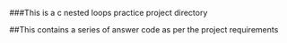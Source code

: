 ###This is a c nested loops practice project directory


##This contains a series of answer code as per the project requirements

